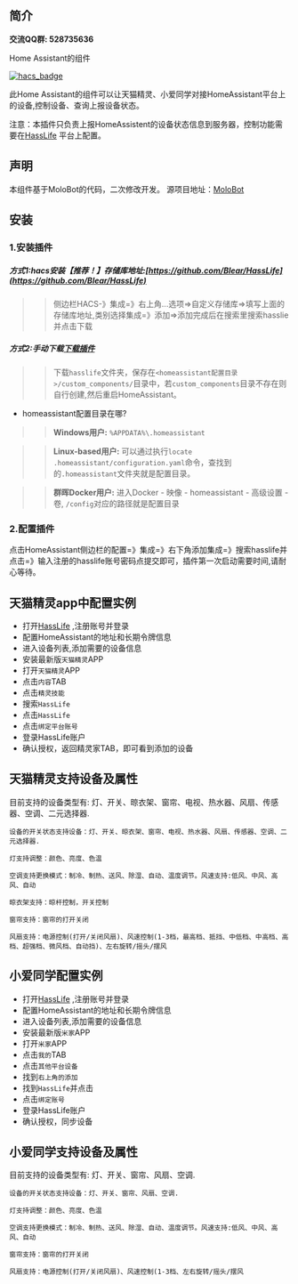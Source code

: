 ## 简介

**交流QQ群: 528735636**

Home Assistant的组件

[![hacs_badge](https://img.shields.io/badge/HACS-Custom-41BDF5.svg?style=for-the-badge)](https://github.com/hacs/integration)

此Home Assistant的组件可以让天猫精灵、小爱同学对接HomeAssistant平台上的设备,控制设备、查询上报设备状态。

注意：本插件只负责上报HomeAssistent的设备状态信息到服务器，控制功能需要在[HassLife](https://hass.blear.cn) 平台上配置。
## 声明

本组件基于MoloBot的代码，二次修改开发。
源项目地址：[MoloBot](https://github.com/haoctopus/molobot)

## 安装

### 1.安装插件

##### 方式1:hacs安装【推荐！】存储库地址:[https://github.com/Blear/HassLife](https://github.com/Blear/HassLife)
>>侧边栏HACS-》集成=》右上角...选项=>自定义存储库=>填写上面的存储库地址,类别选择集成=》添加=>添加完成后在搜索里搜索hasslie并点击下载

##### 方式2:手动下载[下载插件](https://gitee.com/blear/HassLife)
>>下载`hasslife`文件夹，保存在`<homeassistant配置目录>/custom_components/`目录中，若`custom_components`目录不存在则自行创建,然后重启HomeAssistant。
- homeassistant配置目录在哪?

>>**Windows用户:** `%APPDATA%\.homeassistant`

>>**Linux-based用户:** 可以通过执行`locate .homeassistant/configuration.yaml`命令，查找到的`.homeassistant`文件夹就是配置目录。

>>**群晖Docker用户:** 进入Docker - 映像 - homeassistant - 高级设置 - 卷, `/config`对应的路径就是配置目录


### 2.配置插件
点击HomeAssistant侧边栏的配置=》集成=》右下角添加集成=》搜索hasslife并点击=》输入注册的hasslife账号密码点提交即可，插件第一次启动需要时间,请耐心等待。


## 天猫精灵app中配置实例
* 打开[HassLife](https://hass.blear.cn) ,注册账号并登录
* 配置HomeAssistant的地址和长期令牌信息
* 进入设备列表,添加需要的设备信息
* 安装最新版`天猫精灵`APP
* 打开`天猫精灵`APP
* 点击`内容`TAB
* 点击`精灵技能`
* 搜索`HassLife`
* 点击`HassLife`
* 点击`绑定平台账号`
* 登录HassLife账户
* 确认授权，返回精灵家TAB，即可看到添加的设备

## 天猫精灵支持设备及属性

目前支持的设备类型有: 灯、开关、晾衣架、窗帘、电视、热水器、风扇、传感器、空调、二元选择器.

    设备的开关状态支持设备：灯、开关、晾衣架、窗帘、电视、热水器、风扇、传感器、空调、二元选择器.
    
    灯支持调整：颜色、亮度、色温
    
    空调支持更换模式：制冷、制热、送风、除湿、自动、温度调节。风速支持:低风、中风、高风、自动
    
	晾衣架支持：晾杆控制，开关控制
    
	窗帘支持：窗帘的打开关闭
    
	风扇支持：电源控制(打开/关闭风扇)、风速控制(1-3档，最高档、抵挡、中低档、中高档、高档、超强档、微风档、自动挡)、左右旋转/摇头/摆风

## 小爱同学配置实例
* 打开[HassLife](https://hass.blear.cn) ,注册账号并登录
* 配置HomeAssistant的地址和长期令牌信息
* 进入设备列表,添加需要的设备信息
* 安装最新版`米家`APP
* 打开`米家`APP
* 点击`我的`TAB
* 点击`其他平台设备`
* 找到`右上角的添加`
* 找到`HassLife`并点击
* 点击`绑定账号`
* 登录HassLife账户
* 确认授权，同步设备

## 小爱同学支持设备及属性

目前支持的设备类型有: 灯、开关、窗帘、风扇、空调.

    设备的开关状态支持设备：灯、开关、窗帘、风扇、空调.
    
	灯支持调整：颜色、亮度、色温
    
	空调支持更换模式：制冷、制热、送风、除湿、自动、温度调节。风速支持:低风、中风、高风、自动
    
	窗帘支持：窗帘的打开关闭
    
	风扇支持：电源控制(打开/关闭风扇)、风速控制(1-3档、左右旋转/摇头/摆风
